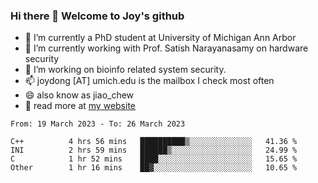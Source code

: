 ### Hi there 👋 Welcome to Joy's github

- 🔭 I’m currently a PhD student at University of Michigan Ann Arbor
- 🌱 I’m currently working with Prof. Satish Narayanasamy on hardware security
- 👯 I’m working on bioinfo related system security. 
- 📫 joydong [AT] umich.edu is the mailbox I check most often
- 😄 also know as jiao_chew
- 💬 read more at [my website](https://joydddd.github.io/)
<!--START_SECTION:waka-->

```text
From: 19 March 2023 - To: 26 March 2023

C++          4 hrs 56 mins   ██████████▒░░░░░░░░░░░░░░   41.36 %
INI          2 hrs 59 mins   ██████▒░░░░░░░░░░░░░░░░░░   24.99 %
C            1 hr 52 mins    ████░░░░░░░░░░░░░░░░░░░░░   15.65 %
Other        1 hr 16 mins    ██▓░░░░░░░░░░░░░░░░░░░░░░   10.65 %
```

<!--END_SECTION:waka-->
